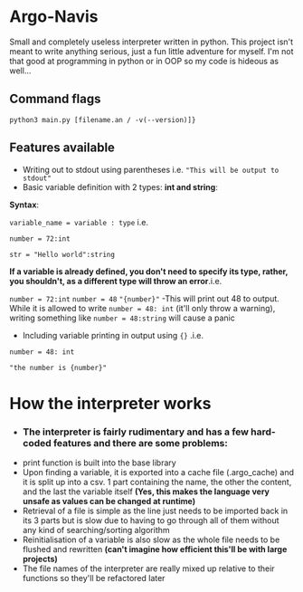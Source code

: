 # Argo-Navis
Small and completely useless interpreter written in python. This project isn't meant to write anything serious, just a fun little adventure for myself. I'm not that good at programming in python or in OOP so my code is hideous as well...

## Command flags


`python3 main.py [filename.an / -v(--version)]}`

## Features available
- Writing out to stdout using parentheses i.e. `"This will be output to stdout"`
- Basic variable definition with 2 types: **int and string**:

**Syntax**: 

`variable_name = variable : type` i.e. 

`number = 72:int`

`str = "Hello world":string`

**If a variable is already defined, you don't need to specify its type, rather, you shouldn't, as a different type will throw an error**.i.e.

`number = 72:int`
`number = 48`
`"{number}"`
-This will print out 48 to output. While it is allowed to write `number = 48: int` (it'll only throw a warning), writing something like `number = 48:string` will cause a panic

- Including variable printing in output using `{}` .i.e.

`number = 48: int`

`"the number is {number}"`



# How the interpreter works
- ### The interpreter is fairly rudimentary and has a few hard-coded features and there are some problems:
- print function is built into the base library
- Upon finding a variable, it is exported into a cache file (.argo_cache) and it is split up into a csv. 1 part containing the name, the other the content, and the last the variable itself **(Yes, this makes the language very unsafe as values can be changed at runtime)**
- Retrieval of a file is simple as the line just needs to be imported back in its 3 parts but is slow due to having to go through all of them without any kind of searching/sorting algorithm
- Reinitialisation of a variable is also slow as the whole file needs to be flushed and rewritten **(can't imagine how efficient this'll be with large projects)**
- The file names of the interpreter are really mixed up relative to their functions so they'll be refactored later
